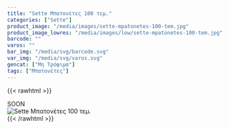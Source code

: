 ```yaml
---
title: "Sette Μπατονέτες 100 τεμ."
categories: ["Sette"]
product_image: "/media/images/sette-mpatonetes-100-tem.jpg"
product_image_lowres: "/media/images/low/sette-mpatonetes-100-tem.jpg"
barcode: ""
varos: ""
bar_img: "/media/svg/barcode.svg"
var_img: "/media/svg/varos.svg"
gencat: ["Μη Τρόφιμα"]
tags: ["Μπατονέτες"]
---
```

{{< rawhtml >}}

<div class="sload426"><div class="product">SOON<br><div class="pimg"><img alt="Sette Μπατονέτες 100 τεμ." title="Sette Μπατονέτες 100 τεμ." src="/media/images/sette-mpatonetes-100-tem.jpg"></div></div></div>
{{< /rawhtml >}}


